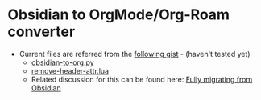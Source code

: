 # Obsidian to OrgMode/Org-Roam converter

- Current files are referred from the [following gist](https://gist.github.com/rberaldo/2a3bd82d5ed4bc39fee7e8ff4a6242b2) - (haven't tested yet)
    - [obsidian-to-org.py](./obsidian-to-org.py)
    - [remove-header-attr.lua](./remove-header-attr.lua)
    - Related discussion for this can be found here: [Fully migrating from Obsidian](https://org-roam.discourse.group/t/fully-migrating-from-obsidian/1708)
